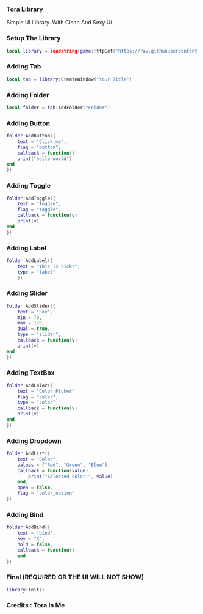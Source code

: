 ### Tora Library
Simple Ui Library. With Clean And Sexy Ui

### Setup The Library
```lua
local library = loadstring(game:HttpGet("https://raw.githubusercontent.com/liebertsx/Tora-Library/main/src/library",true))()
```


### Adding Tab
```lua
local tab = library:CreateWindow("Your Title")
```



### Adding Folder
```lua
local folder = tab:AddFolder("Folder")
```



### Adding Button
```lua
folder:AddButton({
	text = "Click me",
	flag = "button",
	callback = function()
	print("hello world")
end
})
```




### Adding Toggle
```lua
folder:AddToggle({
	text = "Toggle",
	flag = "toggle",
	callback = function(v)
	print(v)
end
})
```




### Adding Label
```lua
folder:AddLabel({
	text = "This Is Sick!",
	type = "label"
	})
```





### Adding Slider
```lua
folder:AddSlider({
	text = "Fov",
	min = 70,
	max = 170,
	dual = true,
	type = "slider",
	callback = function(v)
	print(v)
end
})
```





### Adding TextBox
```lua
folder:AddColor({
	text = "Color Picker",
	flag = "color",
	type = "color",
	callback = function(v)
	print(v)
end
})
```





### Adding Dropdown
```lua
folder:AddList({
    text = "Color",
    values = {"Red", "Green", "Blue"},
    callback = function(value)
        print("Selected color:", value)
    end,
    open = false,
    flag = "color_option"
})
```





### Adding Bind
```lua
folder:AddBind({
    text = "bind",
    key = "X",
    hold = false,
    callback = function()
    end
})
```




### Final (REQUIRED OR THE UI WILL NOT SHOW)
```lua
library:Init()
```


### Credits : Tora Is Me
